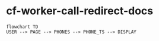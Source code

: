 # cf-worker-call-redirect-docs

```mermaid
flowchart TD
USER --> PAGE --> PHONES --> PHONE_TS --> DISPLAY


```
